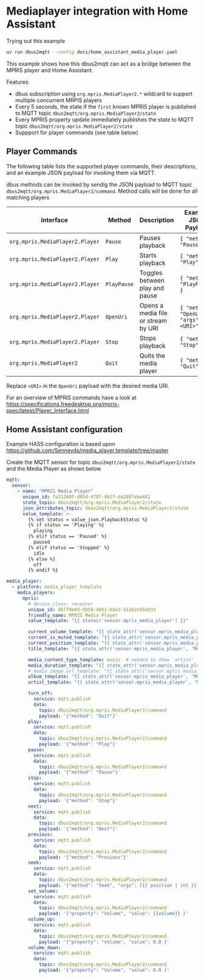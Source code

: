 # Mediaplayer integration with Home Assistant

Trying out this example

```bash
uv run dbus2mqtt --config docs/home_assistant_media_player.yaml
```

This example shows how this dbus2mqtt can act as a bridge between the MPRIS player and Home Assistant.

Features:

* dbus subscription using `org.mpris.MediaPlayer2.*` wildcard to support multiple concurrent MRPIS players
* Every 5 seconds, the state if the `first` known MPRIS player is published to MQTT topic `dbus2mqtt/org.mpris.MediaPlayer2/state`
* Every MPRIS property update immediately publishes the state to MQTT topic `dbus2mqtt/org.mpris.MediaPlayer2/state`
* Suppport for player commands (see table below)

## Player Commands

The following table lists the supported player commands, their descriptions, and an example JSON payload for invoking them via MQTT.

dbus methods can be invoked by sendig the JSON payload to MQTT topic `dbus2mqtt/org.mpris.MediaPlayer2/command`. Method calls will be done for all matching players

| Interface                       | Method     | Description                              | Example JSON Payload                                                               |
|---------------------------------|------------|------------------------------------------|------------------------------------------------------------------------------------|
| `org.mpris.MediaPlayer2.Player` | `Pause`    | Pauses playback                          | `{ "method": "Pause" }`                                                            |
| `org.mpris.MediaPlayer2.Player` | `Play`     | Starts playback                          | `{ "method": "Play" }`                                                             |
| `org.mpris.MediaPlayer2.Player` | `PlayPause`| Toggles between play and pause           | `{ "method": "PlayPause" }`                                                        |
| `org.mpris.MediaPlayer2.Player` | `OpenUri`  | Opens a media file or stream by URI      | `{ "method": "OpenUri", "args": ["<URI>"] }`                                       |
| `org.mpris.MediaPlayer2.Player` | `Stop`     | Stops playback                           | `{ "method": "Stop" }`                                                             |
| `org.mpris.MediaPlayer2`        | `Quit`     | Quits the media player                   | `{ "method": "Quit" }`                                                             |

Replace `<URI>` in the `OpenUri` payload with the desired media URI.

For an overview of MPRIS commands have a look at <https://specifications.freedesktop.org/mpris-spec/latest/Player_Interface.html>

## Home Assistant configuration

Example HASS configuration is based upon <https://github.com/Sennevds/media_player.template/tree/master>

Create the MQTT sensor for topic `dbus2mqtt/org.mpris.MediaPlayer2/state` and the Media Player as shown below

```yaml
mqtt:
  sensor:
    - name: "MPRIS Media Player"
      unique_id: fa21260f-d85d-478f-9b1f-da2887eba441
      state_topic: dbus2mqtt/org.mpris.MediaPlayer2/state
      json_attributes_topic: dbus2mqtt/org.mpris.MediaPlayer2/state
      value_template: >-
        {% set status = value_json.PlaybackStatus %}
        {% if status == 'Playing' %}
          playing
        {% elif status == 'Paused' %}
          paused
        {% elif status == 'Stopped' %}
          idle
        {% else %}
          off
        {% endif %}

media_player:
  - platform: media_player_template
    media_players:
      mpris:
        # device_class: receiver
        unique_id: 96ff0e0d-9b58-4661-bde3-15162c95e933
        friendly_name: MPRIS Media Player
        value_template: "{{ states('sensor.mpris_media_player') }}"

        current_volume_template: "{{ state_attr('sensor.mpris_media_player', 'Volume') }}"
        current_is_muted_template: "{{ state_attr('sensor.mpris_media_player', 'Volume') == 0 }}"
        current_position_template: "{{ state_attr('sensor.mpris_media_player', 'Position') }}"
        title_template: "{{ state_attr('sensor.mpris_media_player', 'Metadata')['xesam:title'] }}"

        media_content_type_template: music  # needed to show 'artist'
        media_duration_template: "{{ state_attr('sensor.mpris_media_player', 'Metadata')['mpris:length'] }}"
        # media_image_url_template: "{{ state_attr('sensor.mpris_media_player', 'Metadata')['mpris:artUrl'] }}"
        album_template: "{{ state_attr('sensor.mpris_media_player', 'Metadata')['xesam:album'] }}"
        artist_template: "{{ state_attr('sensor.mpris_media_player', 'Metadata')['xesam:artist'] | first }}"

        turn_off:
          service: mqtt.publish
          data:
            topic: dbus2mqtt/org.mpris.MediaPlayer2/command
            payload: '{"method": "Quit"}'
        play:
          service: mqtt.publish
          data:
            topic: dbus2mqtt/org.mpris.MediaPlayer2/command
            payload: '{"method": "Play"}'
        pause:
          service: mqtt.publish
          data:
            topic: dbus2mqtt/org.mpris.MediaPlayer2/command
            payload: '{"method": "Pause"}'
        stop:
          service: mqtt.publish
          data:
            topic: dbus2mqtt/org.mpris.MediaPlayer2/command
            payload: '{"method": "Stop"}'
        next:
          service: mqtt.publish
          data:
            topic: dbus2mqtt/org.mpris.MediaPlayer2/command
            payload: '{"method": "Next"}'
        previous:
          service: mqtt.publish
          data:
            topic: dbus2mqtt/org.mpris.MediaPlayer2/command
            payload: '{"method": "Previous"}'
        seek:
          service: mqtt.publish
          data:
            topic: dbus2mqtt/org.mpris.MediaPlayer2/command
            payload: '{"method": "Seek", "args": [{{ position | int }}] }'
        set_volume:
          service: mqtt.publish
          data:
            topic: dbus2mqtt/org.mpris.MediaPlayer2/command
            payload: '{"property": "Volume", "value": {{volume}} }'
        volume_up:
          service: mqtt.publish
          data:
            topic: dbus2mqtt/org.mpris.MediaPlayer2/command
            payload: '{"property": "Volume", "value": 0.0 }'
        volume_down:
          service: mqtt.publish
          data:
            topic: dbus2mqtt/org.mpris.MediaPlayer2/command
            payload: '{"property": "Volume", "value": 0.0 }'
```
